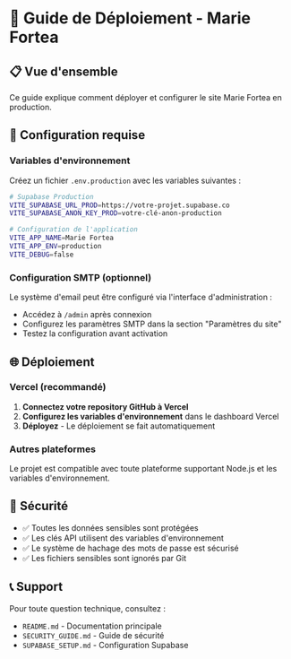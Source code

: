 # 🚀 Guide de Déploiement - Marie Fortea

## 📋 Vue d'ensemble

Ce guide explique comment déployer et configurer le site Marie Fortea en production.

## 🔧 Configuration requise

### Variables d'environnement

Créez un fichier `.env.production` avec les variables suivantes :

```bash
# Supabase Production
VITE_SUPABASE_URL_PROD=https://votre-projet.supabase.co
VITE_SUPABASE_ANON_KEY_PROD=votre-clé-anon-production

# Configuration de l'application
VITE_APP_NAME=Marie Fortea
VITE_APP_ENV=production
VITE_DEBUG=false
```

### Configuration SMTP (optionnel)

Le système d'email peut être configuré via l'interface d'administration :
- Accédez à `/admin` après connexion
- Configurez les paramètres SMTP dans la section "Paramètres du site"
- Testez la configuration avant activation

## 🌐 Déploiement

### Vercel (recommandé)

1. **Connectez votre repository GitHub à Vercel**
2. **Configurez les variables d'environnement** dans le dashboard Vercel
3. **Déployez** - Le déploiement se fait automatiquement

### Autres plateformes

Le projet est compatible avec toute plateforme supportant Node.js et les variables d'environnement.

## 🔐 Sécurité

- ✅ Toutes les données sensibles sont protégées
- ✅ Les clés API utilisent des variables d'environnement
- ✅ Le système de hachage des mots de passe est sécurisé
- ✅ Les fichiers sensibles sont ignorés par Git

## 📞 Support

Pour toute question technique, consultez :
- `README.md` - Documentation principale
- `SECURITY_GUIDE.md` - Guide de sécurité
- `SUPABASE_SETUP.md` - Configuration Supabase
